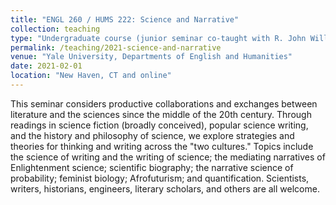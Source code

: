 ```yaml
---
title: "ENGL 260 / HUMS 222: Science and Narrative"
collection: teaching
type: "Undergraduate course (junior seminar co-taught with R. John Williams)"
permalink: /teaching/2021-science-and-narrative
venue: "Yale University, Departments of English and Humanities"
date: 2021-02-01
location: "New Haven, CT and online"
---
```


This seminar considers productive collaborations and exchanges between literature and the sciences since the middle of the 20th century. Through readings in science fiction (broadly conceived), popular science writing, and the history and philosophy of science, we explore strategies and theories for thinking and writing across the "two cultures." Topics include the science of writing and the writing of science; the mediating narratives of Enlightenment science; scientific biography; the narrative science of probability; feminist biology; Afrofuturism; and quantification. Scientists, writers, historians, engineers, literary scholars, and others are all welcome.
